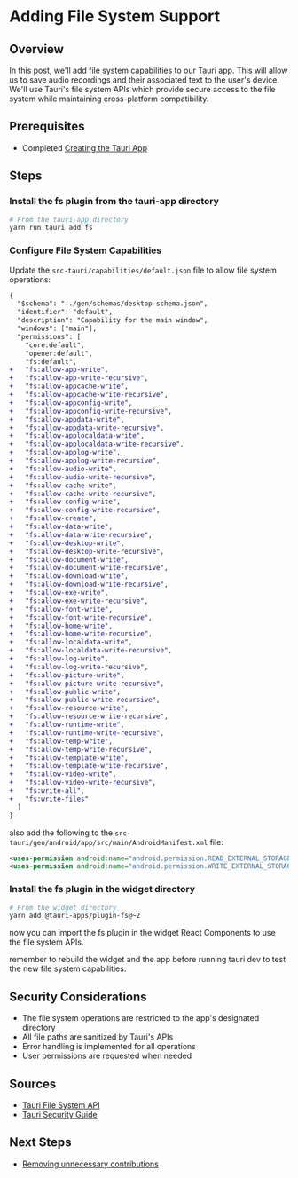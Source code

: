 # Adding File System Support

## Overview

In this post, we'll add file system capabilities to our Tauri app. This will allow us to save audio recordings and their associated text to the user's device. We'll use Tauri's file system APIs which provide secure access to the file system while maintaining cross-platform compatibility.

## Prerequisites

- Completed [Creating the Tauri App](4-creating-the-tauri-app.md)

## Steps

### Install the fs plugin from the tauri-app directory

```bash
# From the tauri-app directory
yarn run tauri add fs
```

### Configure File System Capabilities

Update the `src-tauri/capabilities/default.json` file to allow file system operations:

```diff
{
  "$schema": "../gen/schemas/desktop-schema.json",
  "identifier": "default",
  "description": "Capability for the main window",
  "windows": ["main"],
  "permissions": [
    "core:default",
    "opener:default",
    "fs:default",
+   "fs:allow-app-write",
+   "fs:allow-app-write-recursive",
+   "fs:allow-appcache-write",
+   "fs:allow-appcache-write-recursive",
+   "fs:allow-appconfig-write",
+   "fs:allow-appconfig-write-recursive",
+   "fs:allow-appdata-write",
+   "fs:allow-appdata-write-recursive",
+   "fs:allow-applocaldata-write",
+   "fs:allow-applocaldata-write-recursive",
+   "fs:allow-applog-write",
+   "fs:allow-applog-write-recursive",
+   "fs:allow-audio-write",
+   "fs:allow-audio-write-recursive",
+   "fs:allow-cache-write",
+   "fs:allow-cache-write-recursive",
+   "fs:allow-config-write",
+   "fs:allow-config-write-recursive",
+   "fs:allow-create",
+   "fs:allow-data-write",
+   "fs:allow-data-write-recursive",
+   "fs:allow-desktop-write",
+   "fs:allow-desktop-write-recursive",
+   "fs:allow-document-write",
+   "fs:allow-document-write-recursive",
+   "fs:allow-download-write",
+   "fs:allow-download-write-recursive",
+   "fs:allow-exe-write",
+   "fs:allow-exe-write-recursive",
+   "fs:allow-font-write",
+   "fs:allow-font-write-recursive",
+   "fs:allow-home-write",
+   "fs:allow-home-write-recursive",
+   "fs:allow-localdata-write",
+   "fs:allow-localdata-write-recursive",
+   "fs:allow-log-write",
+   "fs:allow-log-write-recursive",
+   "fs:allow-picture-write",
+   "fs:allow-picture-write-recursive",
+   "fs:allow-public-write",
+   "fs:allow-public-write-recursive",
+   "fs:allow-resource-write",
+   "fs:allow-resource-write-recursive",
+   "fs:allow-runtime-write",
+   "fs:allow-runtime-write-recursive",
+   "fs:allow-temp-write",
+   "fs:allow-temp-write-recursive",
+   "fs:allow-template-write",
+   "fs:allow-template-write-recursive",
+   "fs:allow-video-write",
+   "fs:allow-video-write-recursive",
+   "fs:write-all",
+   "fs:write-files"
  ]
}
```

also add the following to the `src-tauri/gen/android/app/src/main/AndroidManifest.xml` file:

```xml
<uses-permission android:name="android.permission.READ_EXTERNAL_STORAGE"/>
<uses-permission android:name="android.permission.WRITE_EXTERNAL_STORAGE" />
```

### Install the fs plugin in the widget directory

```bash
# From the widget directory
yarn add @tauri-apps/plugin-fs@~2
```

now you can import the fs plugin in the widget React Components to use the file system APIs.

remember to rebuild the widget and the app before running tauri dev to test the new file system capabilities.

## Security Considerations

- The file system operations are restricted to the app's designated directory
- All file paths are sanitized by Tauri's APIs
- Error handling is implemented for all operations
- User permissions are requested when needed

## Sources

- [Tauri File System API](https://tauri.app/v2/api/js/fs)
- [Tauri Security Guide](https://tauri.app/security/)

## Next Steps

- [Removing unnecessary contributions](6-removing-unnecessary-contributions.md)
